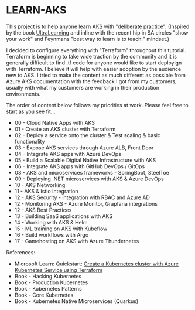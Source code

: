 # LEARN-AKS 
This project is to help anyone learn AKS with "deliberate practice". (Inspired by the book [UltraLearning](https://www.amazon.com/Ultralearning-Master-Outsmart-Competition-Accelerate/dp/006285268X) and inline with the recent hip in SA circles "show your work" and Feynmans "best way to learn is to teach!" mindset.)

I decided to configure everything with "Terraform" throughout this tutorial. Terraform is beginning to take wide traction by the community and it is generally difficult to find .tf code for anyone would like to start deployign with Terraform. I believe it will help with easier adoption by the audience new to AKS.
I tried to make the content as much different as possible from Azure AKS documentation with the feedback I got from my customers, usually with what my customers are working in their production environments. 

The order of content below follows my priorities at work. Please feel free to start as you see fit...


- 00 - Cloud Native Apps with AKS 
- 01 - Create an AKS cluster with Terraform 
- 02 - Deploy a service onto the cluster & Test scaling & basic functionality 
- 03 - Expose AKS services through Azure ALB, Front Door 
- 04 - Integrate AKS apps with Azure DevOps
- 05 - Build a Scalable Digital Native Infrastructure with AKS 
- 06 - Integrate AKS apps with GitHub DevOps / GitOps 
- 08 - AKS and microservices frameworks - SpringBoot, SteelToe 
- 09 - Deploying .NET microservices with AKS & Azure DevOps 
- 10 - AKS Networking 
- 11 - AKS & Istio Integration
- 12 - AKS Security - integration with RBAC and Azure AD 
- 12 - Monitoring AKS - Azure Monitor, Grapfana integrations 
- 12 - AKS Best Practices 
- 13 - Building SaaS applications with AKS
- 14 - Working with AKS & Helm 
- 15 - ML training on AKS with Kubeflow
- 16 - Build workflows with Argo 
- 17 - Gamehosting on AKS with Azure Thundernetes 


References:
- Microsoft Learn: Quickstart: [Create a Kubernetes cluster with Azure Kubernetes Service using Terraform](https://learn.microsoft.com/en-us/azure/developer/terraform/create-k8s-cluster-with-tf-and-aks)
- Book - Hacking Kubernetes 
- Book - Production Kubernetes 
- Book - Kubernetes Patterns 
- Book - Core Kubernetes 
- Book - Kubernetes Native Microservices (Quarkus)

